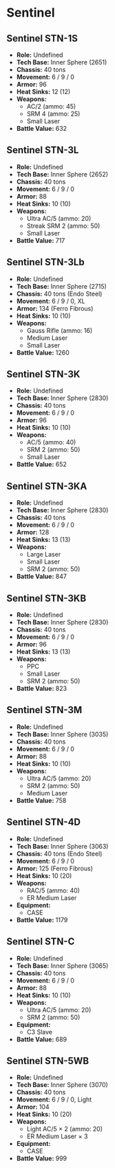 # Sentinel
## Sentinel STN-1S
- **Role:** Undefined
- **Tech Base:** Inner Sphere (2651)
- **Chassis:** 40 tons
- **Movement:** 6 / 9 / 0
- **Armor:** 96
- **Heat Sinks:** 12 (12)
- **Weapons:**
  - AC/2 (ammo: 45)
  - SRM 4 (ammo: 25)
  - Small Laser
- **Battle Value:** 632

## Sentinel STN-3L
- **Role:** Undefined
- **Tech Base:** Inner Sphere (2652)
- **Chassis:** 40 tons
- **Movement:** 6 / 9 / 0
- **Armor:** 88
- **Heat Sinks:** 10 (10)
- **Weapons:**
  - Ultra AC/5 (ammo: 20)
  - Streak SRM 2 (ammo: 50)
  - Small Laser
- **Battle Value:** 717

## Sentinel STN-3Lb
- **Role:** Undefined
- **Tech Base:** Inner Sphere (2715)
- **Chassis:** 40 tons (Endo Steel)
- **Movement:** 6 / 9 / 0, XL
- **Armor:** 134 (Ferro Fibrous)
- **Heat Sinks:** 10 (10)
- **Weapons:**
  - Gauss Rifle (ammo: 16)
  - Medium Laser
  - Small Laser
- **Battle Value:** 1260

## Sentinel STN-3K
- **Role:** Undefined
- **Tech Base:** Inner Sphere (2830)
- **Chassis:** 40 tons
- **Movement:** 6 / 9 / 0
- **Armor:** 96
- **Heat Sinks:** 10 (10)
- **Weapons:**
  - AC/5 (ammo: 40)
  - SRM 2 (ammo: 50)
  - Small Laser
- **Battle Value:** 652

## Sentinel STN-3KA
- **Role:** Undefined
- **Tech Base:** Inner Sphere (2830)
- **Chassis:** 40 tons
- **Movement:** 6 / 9 / 0
- **Armor:** 128
- **Heat Sinks:** 13 (13)
- **Weapons:**
  - Large Laser
  - Small Laser
  - SRM 2 (ammo: 50)
- **Battle Value:** 847

## Sentinel STN-3KB
- **Role:** Undefined
- **Tech Base:** Inner Sphere (2830)
- **Chassis:** 40 tons
- **Movement:** 6 / 9 / 0
- **Armor:** 96
- **Heat Sinks:** 13 (13)
- **Weapons:**
  - PPC
  - Small Laser
  - SRM 2 (ammo: 50)
- **Battle Value:** 823

## Sentinel STN-3M
- **Role:** Undefined
- **Tech Base:** Inner Sphere (3035)
- **Chassis:** 40 tons
- **Movement:** 6 / 9 / 0
- **Armor:** 88
- **Heat Sinks:** 10 (10)
- **Weapons:**
  - Ultra AC/5 (ammo: 20)
  - SRM 2 (ammo: 50)
  - Medium Laser
- **Battle Value:** 758

## Sentinel STN-4D
- **Role:** Undefined
- **Tech Base:** Inner Sphere (3063)
- **Chassis:** 40 tons (Endo Steel)
- **Movement:** 6 / 9 / 0
- **Armor:** 125 (Ferro Fibrous)
- **Heat Sinks:** 10 (20)
- **Weapons:**
  - RAC/5 (ammo: 40)
  - ER Medium Laser
- **Equipment:**
  - CASE
- **Battle Value:** 1179

## Sentinel STN-C
- **Role:** Undefined
- **Tech Base:** Inner Sphere (3065)
- **Chassis:** 40 tons
- **Movement:** 6 / 9 / 0
- **Armor:** 88
- **Heat Sinks:** 10 (10)
- **Weapons:**
  - Ultra AC/5 (ammo: 20)
  - SRM 2 (ammo: 50)
- **Equipment:**
  - C3 Slave
- **Battle Value:** 689

## Sentinel STN-5WB
- **Role:** Undefined
- **Tech Base:** Inner Sphere (3070)
- **Chassis:** 40 tons
- **Movement:** 6 / 9 / 0, Light
- **Armor:** 104
- **Heat Sinks:** 10 (20)
- **Weapons:**
  - Light AC/5 × 2 (ammo: 20)
  - ER Medium Laser × 3
- **Equipment:**
  - CASE
- **Battle Value:** 999


